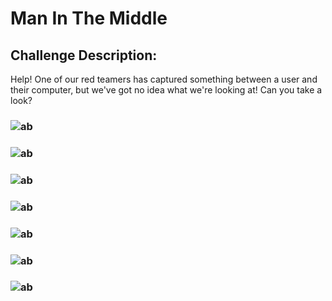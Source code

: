 # Man In The Middle
## Challenge Description:
Help! One of our red teamers has captured something between a user and their computer, but we've got no idea what we're looking at! Can you take a look?

### ![ab](https://github.com/user-attachments/assets/2ab2f2c6-2848-4763-879e-b8502a393ce8)
### ![ab](https://github.com/user-attachments/assets/9bc335a7-ca3f-4715-b597-0531b00803c0)
### ![ab](https://github.com/user-attachments/assets/542877e5-67af-4055-acce-d065c60f46c0)
### ![ab](https://github.com/user-attachments/assets/eb588a3a-d3a7-4f7a-801c-a19f09292cb6)
### ![ab](https://github.com/user-attachments/assets/1fd5f885-3f50-4cb6-ad69-e5d542b08f53)
### ![ab](https://github.com/user-attachments/assets/1c4e5a26-7913-45f5-b6b2-a20ab3e87c1d)
### ![ab](https://github.com/user-attachments/assets/0c223bf6-ac83-48c1-9bc9-d74349395198)
